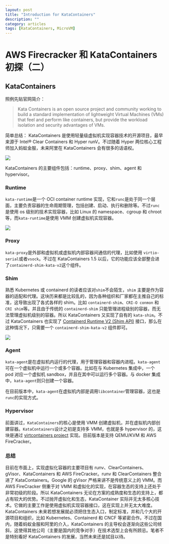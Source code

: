 ```yaml
---
layout: post
title: "Introduction for KataContainers"
description: ""
category: articles
tags: [KataContainers, MicroVM]
---
```


# AWS Firecracker 和 KataContainers 初探（二）
## KataContainers
照例先贴官网简介：
> Kata Containers is an open source project and community working to build a standard implementation of lightweight Virtual Machines (VMs) that feel and perform like containers, but provide the workload isolation and security advantages of VMs.

简单总结： KataContainers 是使用轻量级虚拟机实现容器技术的开源项目，最早来源于 Intel® Clear Containers 和 Hyper runV。不过随着 Hyper 两位核心工程师加入蚂蚁金服，未来阿里在 KataContainers 会有很多的话语权。

![](/images/15537543761371/15537547378830.jpg)

KataContainers 的主要组件包括：runtime、proxy、shim、agent 和 hypervisor。

### Runtime
`kata-runtime`是一个 OCI container runtime 实现，它和`runc`是处于同一个层面，主要负责容器的生命周期管理，包括创建、启动、执行和删除等。不过`runc`是使用 os 级别的技术实现容器，比如 Linux 的 namespace、cgroup 和 chroot 等，而`kata-runtime`是使用 VMM 创建虚拟机实现容器。

![](/images/15537543761371/15538400523928.jpg)

### Proxy
`kata-proxy`是外部和虚拟机或虚拟机内部容器间通信的代理，比如使用 `virtio-serial`或者`vsock`。不过在 KataContainers 1.5 以后，它的功能应该全部整合进了`containerd-shim-kata-v2`这个组件。

### Shim
熟悉 Kubernetes 或 containerd 的读者应该对`shim`不会陌生，`shim` 主要是作为容器的适配和代理。这块历来都是比较乱的，因为各种组织和厂家都在主推自己的标准，这导致出现了各式各样的 shim。比如 `containerd-shim`、`CRI-O conmon` 和 `CRI shim`等。并且由于传统的 `containerd-shim` 只能管理进程级别的容器，而无法管理虚拟机级别的容器。所以 KataContainers 又实现了自有的 `kata-shim`。不过 KataContainers 也实现了 [Containerd Runtime V2 (Shim API)](https://github.com/kata-containers/runtime/tree/master/containerd-shim-v2) 接口，那么在这种情况下，只需要一个 `containerd-shim-kata-v2` 组件即可。

![](/images/15537543761371/15538423093839.jpg)

### Agent
`kata-agent`是在虚拟机内运行的代理，用于管理容器和容器内进程。`kata-agent`可在一个虚拟机中运行一个或多个容器。比如在与 Kubernetes 集成中，一个 pod 对应一个虚拟机 sandbox，并且在其中可以运行多个容器。与 docker 集成中，`kata-agent`则只创建一个容器。

在目前版本中，`kata-agent`在虚拟机内部是调用`libcontainer`管理容器，这也是`runc`的实现方式。

### Hypervisor
前面讲过，`KataContainers`的核心是使用 VMM 创建虚拟机，并在虚拟机内部创建容器。`KataContainers`设计之初是支持多 VMM，也就是多  hypervisor 的，这块是通过 [virtcontainers project](https://github.com/containers/virtcontainers) 实现。目前版本是支持 QEMU/KVM 和 AWS FireCracker。

### 总结
目前在市面上，实现虚拟化容器的主要项目有 runv、ClearContainers、gVisor、KataContainers 和 AWS FireCracker。runv 和 ClearContainers 整合进了 KataContainers。Google 的 gVisor 严格来讲不是传统意义上的 VMM。而 AWS FireCracker 侧重于对 VMM 和虚拟化的实现，在容器生态的支持上还处于非常初级的阶段。所以 KataContainers 无论在方案的成熟度和生态的支持上，都占有较大的优势。不过抛开虚拟化和生态，KataContainer 实际并无太多核心技术。它做的主要工作是使用虚拟机实现容器接口，这在实现上并无太大难度。KataContainers 未来若想发展就必须把住生态入口，制定标准，并和几个大的开源项目和组织，比如 Kubernetes、Containerd 和 CNCF 等紧密合作。不过在国内，随着蚂蚁金服和阿里的介入，KataContainers 的主导权会逐渐向这些公司倾斜，这使得其他公司（主要是国内的竞争对手）在技术选型上会有所顾忌。笔者不是特别看好 KataContainers 的发展，当然未来还是拭目以待。

